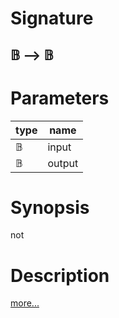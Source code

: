 # Signature
## 𝔹 ⟶ 𝔹

# Parameters

| type | name |
|------|------|
|𝔹|input|
|𝔹|output|

# Synopsis
not

# Description

[more...](https://en.wikipedia.org/wiki/Negation)